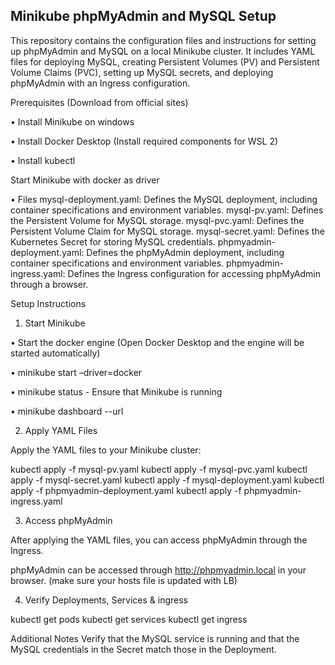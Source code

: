 ## Minikube phpMyAdmin and MySQL Setup ##

This repository contains the configuration files and instructions for setting up phpMyAdmin and MySQL on a local Minikube cluster. It includes YAML files for deploying MySQL, creating Persistent Volumes (PV) and Persistent Volume Claims (PVC), setting up MySQL secrets, and deploying phpMyAdmin with an Ingress configuration.

Prerequisites (Download from official sites)

• Install Minikube on windows

• Install Docker Desktop (Install required components for WSL 2)

• Install kubectl

Start Minikube with docker as driver

• Files
mysql-deployment.yaml: Defines the MySQL deployment, including container specifications and environment variables.
mysql-pv.yaml: Defines the Persistent Volume for MySQL storage.
mysql-pvc.yaml: Defines the Persistent Volume Claim for MySQL storage.
mysql-secret.yaml: Defines the Kubernetes Secret for storing MySQL credentials.
phpmyadmin-deployment.yaml: Defines the phpMyAdmin deployment, including container specifications and environment variables.
phpmyadmin-ingress.yaml: Defines the Ingress configuration for accessing phpMyAdmin through a browser.

Setup Instructions

1. Start Minikube

• Start the docker engine (Open Docker Desktop and the engine will be started automatically)

• minikube start –driver=docker

• minikube status - Ensure that Minikube is running

• minikube dashboard --url

2. Apply YAML Files

Apply the YAML files to your Minikube cluster:

kubectl apply -f mysql-pv.yaml
kubectl apply -f mysql-pvc.yaml
kubectl apply -f mysql-secret.yaml
kubectl apply -f mysql-deployment.yaml
kubectl apply -f phpmyadmin-deployment.yaml
kubectl apply -f phpmyadmin-ingress.yaml

3. Access phpMyAdmin

After applying the YAML files, you can access phpMyAdmin through the Ingress.

phpMyAdmin can be accessed through http://phpmyadmin.local in your browser. (make sure your hosts file is updated with LB)

4. Verify Deployments, Services & ingress

kubectl get pods
kubectl get services
kubectl get ingress


Additional Notes
Verify that the MySQL service is running and that the MySQL credentials in the Secret match those in the Deployment.
